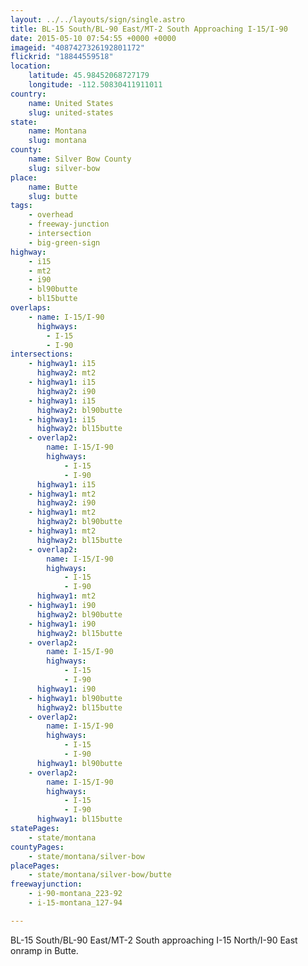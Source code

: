 ```yaml
---
layout: ../../layouts/sign/single.astro
title: BL-15 South/BL-90 East/MT-2 South Approaching I-15/I-90
date: 2015-05-10 07:54:55 +0000 +0000
imageid: "4087427326192801172"
flickrid: "18844559518"
location:
    latitude: 45.98452068727179
    longitude: -112.50830411911011
country:
    name: United States
    slug: united-states
state:
    name: Montana
    slug: montana
county:
    name: Silver Bow County
    slug: silver-bow
place:
    name: Butte
    slug: butte
tags:
    - overhead
    - freeway-junction
    - intersection
    - big-green-sign
highway:
    - i15
    - mt2
    - i90
    - bl90butte
    - bl15butte
overlaps:
    - name: I-15/I-90
      highways:
        - I-15
        - I-90
intersections:
    - highway1: i15
      highway2: mt2
    - highway1: i15
      highway2: i90
    - highway1: i15
      highway2: bl90butte
    - highway1: i15
      highway2: bl15butte
    - overlap2:
        name: I-15/I-90
        highways:
            - I-15
            - I-90
      highway1: i15
    - highway1: mt2
      highway2: i90
    - highway1: mt2
      highway2: bl90butte
    - highway1: mt2
      highway2: bl15butte
    - overlap2:
        name: I-15/I-90
        highways:
            - I-15
            - I-90
      highway1: mt2
    - highway1: i90
      highway2: bl90butte
    - highway1: i90
      highway2: bl15butte
    - overlap2:
        name: I-15/I-90
        highways:
            - I-15
            - I-90
      highway1: i90
    - highway1: bl90butte
      highway2: bl15butte
    - overlap2:
        name: I-15/I-90
        highways:
            - I-15
            - I-90
      highway1: bl90butte
    - overlap2:
        name: I-15/I-90
        highways:
            - I-15
            - I-90
      highway1: bl15butte
statePages:
    - state/montana
countyPages:
    - state/montana/silver-bow
placePages:
    - state/montana/silver-bow/butte
freewayjunction:
    - i-90-montana_223-92
    - i-15-montana_127-94

---
```

BL-15 South/BL-90 East/MT-2 South approaching I-15 North/I-90 East onramp in Butte.